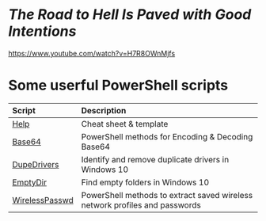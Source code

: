 # *The Road to Hell Is Paved with Good Intentions*

https://www.youtube.com/watch?v=H7R8OWnMjfs

# Some userful PowerShell scripts

| Script | Description |
| :--- | :--- |
| [Help](Help.md) | Cheat sheet & template |
| [Base64](Base64.ps1) | PowerShell methods for Encoding & Decoding Base64 |
| [DupeDrivers](DupeDrivers.ps1) | Identify and remove duplicate drivers in Windows 10 |
| [EmptyDir](EmptyDir.ps1) | Find empty folders in Windows 10 |
| [WirelessPasswd](WirelessPasswd.ps1) | PowerShell methods to extract saved wireless network profiles and passwords |

